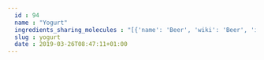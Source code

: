 ```yaml
---
  id : 94
  name : "Yogurt"
  ingredients_sharing_molecules : "[{'name': 'Beer', 'wiki': 'Beer', 'id': 9, 'category': 'Beverage Alcoholic', 'common_molecules': [7997, 12232, 8163, 1060, 13187, 8094, 1130, 6584, 62484, 6202, 1032, 379, 6561, 7895, 11747, 644104, 612, 8063, 650, 998, 7921, 2969, 12097, 8093, 1068]}, {'name': 'Butter', 'wiki': 'Butter', 'id': 60, 'category': 'Dairy', 'common_molecules': [5283324, 8163, 13187, 8094, 1130, 19602, 6584, 7150, 62484, 6202, 1032, 379, 6561, 7895, 11747, 644104, 8063, 650, 7921, 2969, 12097, 247, 8093, 1068, 13204]}, {'name': 'Coffee', 'wiki': 'Coffee', 'id': 46, 'category': 'Beverage Caffeinated', 'common_molecules': [12232, 8163, 284, 13187, 8094, 1130, 19602, 6584, 7150, 62484, 6202, 1032, 379, 6561, 7895, 11747, 644104, 612, 650, 998, 7921, 2969, 12097, 8093]}, {'name': 'Tea', 'wiki': 'Tea', 'id': 310, 'category': 'Plant', 'common_molecules': [5283324, 8163, 284, 13187, 8094, 1130, 19602, 7150, 62484, 6202, 379, 6561, 11747, 644104, 612, 8063, 650, 998, 7921, 2969, 12097, 247, 8093, 1068]}, {'name': 'Tomato', 'wiki': 'Tomato', 'id': 364, 'category': 'Vegetable Fruit', 'common_molecules': [5283324, 7997, 12232, 11747, 13187, 8094, 1130, 19602, 6584, 7150, 6202, 644104, 379, 6561, 7895, 1032, 612, 8063, 650, 998, 7921, 12097, 247, 1068]}]"
  slug : yogurt
  date : 2019-03-26T08:47:11+01:00
---
```



